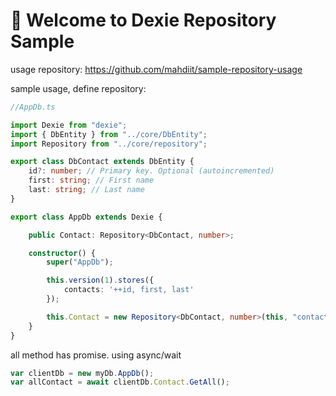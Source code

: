# 🚀 Welcome to Dexie Repository Sample

usage repository: https://github.com/mahdiit/sample-repository-usage

sample usage, define repository:

```typescript
//AppDb.ts

import Dexie from "dexie";
import { DbEntity } from "../core/DbEntity";
import Repository from "../core/repository";

export class DbContact extends DbEntity {
    id?: number; // Primary key. Optional (autoincremented)
    first: string; // First name
    last: string; // Last name
}

export class AppDb extends Dexie {

    public Contact: Repository<DbContact, number>;    

    constructor() {
        super("AppDb");

        this.version(1).stores({
            contacts: '++id, first, last'            
        });

        this.Contact = new Repository<DbContact, number>(this, "contacts");        
    }
}
```

all method has promise. using async/wait

```typescript
var clientDb = new myDb.AppDb();  
var allContact = await clientDb.Contact.GetAll();
```

